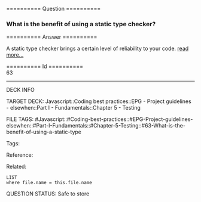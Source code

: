 ========== Question ==========  

### What is the benefit of using a static type checker?  

========== Answer ==========  

A static type checker brings a certain level of reliability to your code. [read more...](https://medium.freecodecamp.org/why-use-static-types-in-javascript-part-1-8382da1e0adb)

========== Id ==========  
63

---

DECK INFO

TARGET DECK: Javascript::Coding best practices::EPG - Project guidelines - elsewhen::Part I - Fundamentals::Chapter 5 - Testing

FILE TAGS: #Javascript::#Coding-best-practices::#EPG-Project-guidelines-elsewhen::#Part-I-Fundamentals::#Chapter-5-Testing::#63-What-is-the-benefit-of-using-a-static-type

Tags:

Reference:

Related:

```dataview
LIST
where file.name = this.file.name
```

QUESTION STATUS: Safe to store
